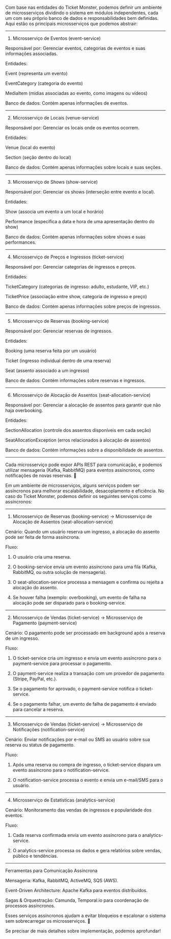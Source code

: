 Com base nas entidades do Ticket Monster, podemos definir um ambiente de microsserviços dividindo o sistema em módulos independentes, cada um com seu próprio banco de dados e responsabilidades bem definidas. Aqui estão os principais microsserviços que podemos abstrair:


---

1. Microsserviço de Eventos (event-service)

Responsável por: Gerenciar eventos, categorias de eventos e suas informações associadas.

Entidades:

Event (representa um evento)    

EventCategory (categoria do evento)

MediaItem (mídias associadas ao evento, como imagens ou vídeos)


Banco de dados: Contém apenas informações de eventos.



---

2. Microsserviço de Locais (venue-service)

Responsável por: Gerenciar os locais onde os eventos ocorrem.

Entidades:

Venue (local do evento)

Section (seção dentro do local)


Banco de dados: Contém apenas informações sobre locais e suas seções.



---

3. Microsserviço de Shows (show-service)

Responsável por: Gerenciar os shows (interseção entre evento e local).

Entidades:

Show (associa um evento a um local e horário)

Performance (especifica a data e hora de uma apresentação dentro do show)


Banco de dados: Contém apenas informações sobre shows e suas performances.



---

4. Microsserviço de Preços e Ingressos (ticket-service)

Responsável por: Gerenciar categorias de ingressos e preços.

Entidades:

TicketCategory (categorias de ingresso: adulto, estudante, VIP, etc.)

TicketPrice (associação entre show, categoria de ingresso e preço)


Banco de dados: Contém apenas informações sobre preços de ingressos.



---

5. Microsserviço de Reservas (booking-service)

Responsável por: Gerenciar reservas de ingressos.

Entidades:

Booking (uma reserva feita por um usuário)

Ticket (ingresso individual dentro de uma reserva)

Seat (assento associado a um ingresso)


Banco de dados: Contém informações sobre reservas e ingressos.



---

6. Microsserviço de Alocação de Assentos (seat-allocation-service)

Responsável por: Gerenciar a alocação de assentos para garantir que não haja overbooking.

Entidades:

SectionAllocation (controle dos assentos disponíveis em cada seção)

SeatAllocationException (erros relacionados à alocação de assentos)


Banco de dados: Contém informações sobre a disponibilidade de assentos.



---

Cada microsserviço pode expor APIs REST para comunicação, e podemos utilizar mensageria (Kafka, RabbitMQ) para eventos assíncronos, como notificações de novas reservas. 🚀

Em um ambiente de microsserviços, alguns serviços podem ser assíncronos para melhorar escalabilidade, desacoplamento e eficiência. No caso do Ticket Monster, podemos definir os seguintes serviços como assíncronos:


---

1. Microsserviço de Reservas (booking-service) → Microsserviço de Alocação de Assentos (seat-allocation-service)

Cenário: Quando um usuário reserva um ingresso, a alocação do assento pode ser feita de forma assíncrona.

Fluxo:

1. O usuário cria uma reserva.


2. O booking-service envia um evento assíncrono para uma fila (Kafka, RabbitMQ, ou outra solução de mensageria).


3. O seat-allocation-service processa a mensagem e confirma ou rejeita a alocação do assento.


4. Se houver falha (exemplo: overbooking), um evento de falha na alocação pode ser disparado para o booking-service.





---

2. Microsserviço de Vendas (ticket-service) → Microsserviço de Pagamento (payment-service)

Cenário: O pagamento pode ser processado em background após a reserva de um ingresso.

Fluxo:

1. O ticket-service cria um ingresso e envia um evento assíncrono para o payment-service para processar o pagamento.


2. O payment-service realiza a transação com um provedor de pagamento (Stripe, PayPal, etc.).


3. Se o pagamento for aprovado, o payment-service notifica o ticket-service.


4. Se o pagamento falhar, um evento de falha de pagamento é enviado para cancelar a reserva.





---

3. Microsserviço de Vendas (ticket-service) → Microsserviço de Notificações (notification-service)

Cenário: Enviar notificações por e-mail ou SMS ao usuário sobre sua reserva ou status de pagamento.

Fluxo:

1. Após uma reserva ou compra de ingresso, o ticket-service dispara um evento assíncrono para o notification-service.


2. O notification-service processa o evento e envia um e-mail/SMS para o usuário.





---

4. Microsserviço de Estatísticas (analytics-service)

Cenário: Monitoramento das vendas de ingressos e popularidade dos eventos.

Fluxo:

1. Cada reserva confirmada envia um evento assíncrono para o analytics-service.


2. O analytics-service processa os dados e gera relatórios sobre vendas, público e tendências.





---

Ferramentas para Comunicação Assíncrona

Mensageria: Kafka, RabbitMQ, ActiveMQ, SQS (AWS).

Event-Driven Architecture: Apache Kafka para eventos distribuídos.

Sagas & Orquestração: Camunda, Temporal.io para coordenação de processos assíncronos.


Esses serviços assíncronos ajudam a evitar bloqueios e escalonar o sistema sem sobrecarregar os microsserviços. 🚀

Se precisar de mais detalhes sobre implementação, podemos aprofundar!



